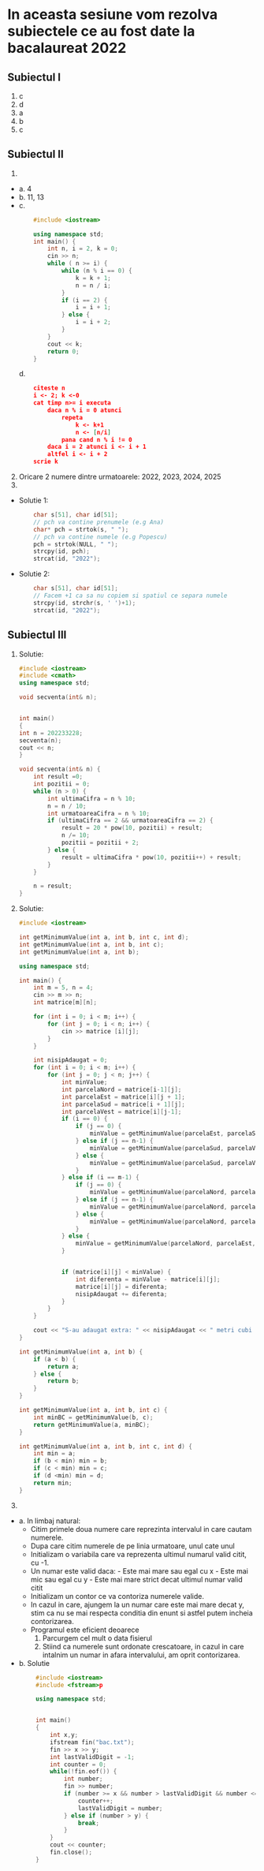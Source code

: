 # In aceasta sesiune vom rezolva subiectele ce au fost date la bacalaureat 2022

## Subiectul I
1. c
2. d
3. a
4. b
5. c
## Subiectul II
1.
 - a. 4
 - b. 11, 13
 - c.
    ```c++
        #include <iostream>

        using namespace std;
        int main() {
            int n, i = 2, k = 0;
            cin >> n;
            while ( n >= i) {
                while (n % i == 0) {
                    k = k + 1;
                    n = n / i;
                }
                if (i == 2) {
                    i = i + 1;
                } else {
                    i = i + 2;
                }
            }
            cout << k;
            return 0;
        }
    ```
    d. 
    ```json
        citeste n
        i <- 2; k <-0
        cat timp n>= i executa
            daca n % i = 0 atunci
                repeta
                    k <- k+1
                    n <- [n/i]
                pana cand n % i != 0
            daca i = 2 atunci i <- i + 1
            altfel i <- i + 2
        scrie k
    ```
2. Oricare 2 numere dintre urmatoarele: 2022, 2023, 2024, 2025
3. 
- Solutie 1:
    ```c++
        char s[51], char id[51];
        // pch va contine prenumele (e.g Ana)
        char* pch = strtok(s, " ");
        // pch va contine numele (e.g Popescu)
        pch = strtok(NULL, " ");
        strcpy(id, pch);
        strcat(id, "2022");
    ```
- Solutie 2:
    ```c++
        char s[51], char id[51];
        // Facem +1 ca sa nu copiem si spatiul ce separa numele
        strcpy(id, strchr(s, ' ')+1);
        strcat(id, "2022");
    ```
## Subiectul III

1. Solutie:
    ```c++
    #include <iostream>
    #include <cmath>
    using namespace std;

    void secventa(int& n);


    int main()
    {
    int n = 202233228;
    secventa(n);
    cout << n;
    }

    void secventa(int& n) {
        int result =0;
        int pozitii = 0;
        while (n > 0) {
            int ultimaCifra = n % 10;
            n = n / 10;
            int urmatoareaCifra = n % 10;
            if (ultimaCifra == 2 && urmatoareaCifra == 2) {
                result = 20 * pow(10, pozitii) + result;
                n /= 10;
                pozitii = pozitii + 2;
            } else {
                result = ultimaCifra * pow(10, pozitii++) + result;
            }
        }

        n = result;
    }

    ```
2.  Solutie:
    ```c++
    #include <iostream>

    int getMinimumValue(int a, int b, int c, int d);
    int getMinimumValue(int a, int b, int c);
    int getMinimumValue(int a, int b);

    using namespace std;

    int main() {
        int m = 5, n = 4;
        cin >> m >> n;
        int matrice[m][n];

        for (int i = 0; i < m; i++) {
            for (int j = 0; i < n; i++) {
                cin >> matrice [i][j];
            }
        }

        int nisipAdaugat = 0;
        for (int i = 0; i < m; i++) {
            for (int j = 0; j < n; j++) {
                int minValue;
                int parcelaNord = matrice[i-1][j];
                int parcelaEst = matrice[i][j + 1];
                int parcelaSud = matrice[i + 1][j];
                int parcelaVest = matrice[i][j-1];
                if (i == 0) {
                    if (j == 0) {
                        minValue = getMinimumValue(parcelaEst, parcelaSud);
                    } else if (j == n-1) {
                        minValue = getMinimumValue(parcelaSud, parcelaVest);
                    } else {
                        minValue = getMinimumValue(parcelaSud, parcelaVest, parcelaEst);
                    }
                } else if (i == m-1) {
                    if (j == 0) {
                        minValue = getMinimumValue(parcelaNord, parcelaEst);
                    } else if (j == n-1) {
                        minValue = getMinimumValue(parcelaNord, parcelaEst);
                    } else {
                        minValue = getMinimumValue(parcelaNord, parcelaVest, parcelaEst);
                    }
                } else {
                    minValue = getMinimumValue(parcelaNord, parcelaEst, parcelaVest, parcelaSud);
                }


                if (matrice[i][j] < minValue) {
                    int diferenta = minValue - matrice[i][j];
                    matrice[i][j] = diferenta;
                    nisipAdaugat += diferenta;
                }
            }
        }

        cout << "S-au adaugat extra: " << nisipAdaugat << " metri cubi de nisip.";
    }

    int getMinimumValue(int a, int b) {
        if (a < b) {
            return a;
        } else {
            return b;
        }
    }

    int getMinimumValue(int a, int b, int c) {
        int minBC = getMinimumValue(b, c);
        return getMinimumValue(a, minBC);
    }

    int getMinimumValue(int a, int b, int c, int d) {
        int min = a;
        if (b < min) min = b;
        if (c < min) min = c;
        if (d <min) min = d;
        return min;
    }
    ```
3. 
- a. In limbaj natural:
    - Citim primele doua numere care reprezinta intervalul in care cautam numerele.
    - Dupa care citim numerele de pe linia urmatoare, unul cate unul
    - Initializam o variabila care va reprezenta ultimul numarul valid citit, cu -1.
    - Un numar este valid daca:
            - Este mai mare sau egal cu x
            - Este mai mic sau egal cu y
            - Este mai mare strict decat ultimul numar valid citit
    - Initializam un contor ce va contoriza numerele valide.
    - In cazul in care, ajungem la un numar care este mai mare decat y, stim ca nu se mai respecta conditia din enunt si astfel putem incheia contorizarea.
    - Programul este eficient deoarece
        1. Parcurgem cel mult o data fisierul
        2. Stiind ca numerele sunt ordonate crescatoare, in cazul in care intalnim un numar in afara intervalului, am oprit contorizarea.
- b. Solutie
```c++
        #include <iostream>
        #include <fstream>p

        using namespace std;


        int main()
        {
            int x,y;
            ifstream fin("bac.txt");
            fin >> x >> y;
            int lastValidDigit = -1;
            int counter = 0;
            while(!fin.eof()) {
                int number;
                fin >> number;
                if (number >= x && number > lastValidDigit && number <= y) {
                    counter++;
                    lastValidDigit = number;
                } else if (number > y) {
                    break;
                }
            }
            cout << counter;
            fin.close();
        }
```